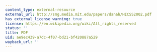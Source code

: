 ```yaml
---
content_type: external-resource
external_url: http://smg.media.mit.edu/papers/danah/HICSS2002.pdf
has_external_license_warning: true
license: https://en.wikipedia.org/wiki/All_rights_reserved
status: ''
title: PDF
uid: ae9ec439-a7dc-4f07-bd21-bf420887a529
wayback_url: ''
---
```

